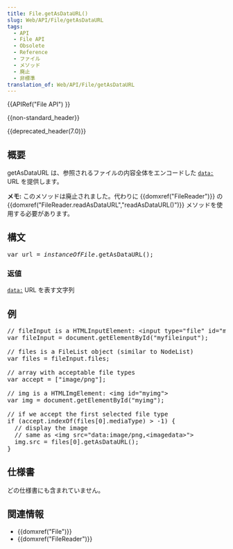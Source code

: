 ```yaml
---
title: File.getAsDataURL()
slug: Web/API/File/getAsDataURL
tags:
  - API
  - File API
  - Obsolete
  - Reference
  - ファイル
  - メソッド
  - 廃止
  - 非標準
translation_of: Web/API/File/getAsDataURL
---
```

<div>{{APIRef("File API") }}</div>

<p>{{non-standard_header}}</p>

<p>{{deprecated_header(7.0)}}</p>

<h2 id="Summary" name="Summary">概要</h2>

<p>getAsDataURL は、参照されるファイルの内容全体をエンコードした <a href="/ja/docs/data_URIs"><code>data:</code></a> URL を提供します。</p>

<div class="note">
<p><strong>メモ:</strong> このメソッドは廃止されました。代わりに {{domxref("FileReader")}} の {{domxref("FileReader.readAsDataURL","readAsDataURL()")}} メソッドを使用する必要があります。</p>
</div>

<h2 id="Syntax" name="Syntax">構文</h2>

<pre>var url = <var>instanceOfFile</var>.getAsDataURL();</pre>

<h3 id="Returns" name="Returns">返値</h3>

<p><a href="/ja/docs/data_URIs"><code>data:</code></a> URL を表す文字列</p>

<h2 id="Example" name="Example">例</h2>

<pre class="brush: js">// fileInput is a HTMLInputElement: &lt;input type="file" id="myfileinput" multiple&gt;
var fileInput = document.getElementById("myfileinput");

// files is a FileList object (similar to NodeList)
var files = fileInput.files;

// array with acceptable file types
var accept = ["image/png"];

// img is a HTMLImgElement: &lt;img id="myimg"&gt;
var img = document.getElementById("myimg");

// if we accept the first selected file type
if (accept.indexOf(files[0].mediaType) &gt; -1) {
  // display the image
  // same as &lt;img src="data:image/png,&lt;imagedata&gt;"&gt;
  img.src = files[0].getAsDataURL();
}
</pre>

<h2 id="Specification" name="Specification">仕様書</h2>

<p>どの仕様書にも含まれていません。</p>

<h2 id="See_also" name="See_also">関連情報</h2>

<ul>
 <li>{{domxref("File")}}</li>
 <li>{{domxref("FileReader")}}</li>
</ul>
